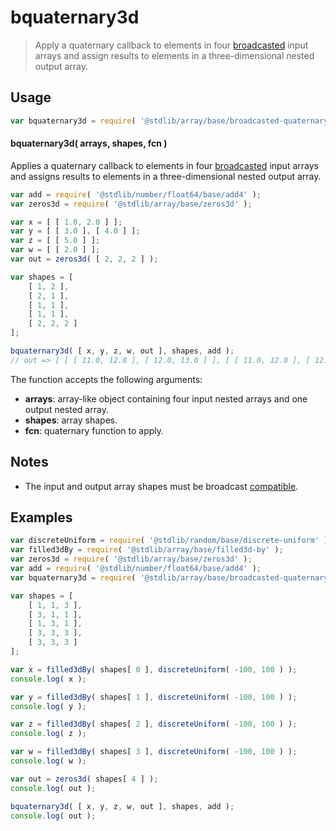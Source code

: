 <!--

@license Apache-2.0

Copyright (c) 2024 The Stdlib Authors.

Licensed under the Apache License, Version 2.0 (the "License");
you may not use this file except in compliance with the License.
You may obtain a copy of the License at

   http://www.apache.org/licenses/LICENSE-2.0

Unless required by applicable law or agreed to in writing, software
distributed under the License is distributed on an "AS IS" BASIS,
WITHOUT WARRANTIES OR CONDITIONS OF ANY KIND, either express or implied.
See the License for the specific language governing permissions and
limitations under the License.

-->

# bquaternary3d

> Apply a quaternary callback to elements in four [broadcasted][@stdlib/array/base/broadcast-array] input arrays and assign results to elements in a three-dimensional nested output array.

<section class="intro">

</section>

<!-- /.intro -->

<section class="usage">

## Usage

```javascript
var bquaternary3d = require( '@stdlib/array/base/broadcasted-quaternary3d' );
```

#### bquaternary3d( arrays, shapes, fcn )

Applies a quaternary callback to elements in four [broadcasted][@stdlib/array/base/broadcast-array] input arrays and assigns results to elements in a three-dimensional nested output array.

```javascript
var add = require( '@stdlib/number/float64/base/add4' );
var zeros3d = require( '@stdlib/array/base/zeros3d' );

var x = [ [ 1.0, 2.0 ] ];
var y = [ [ 3.0 ], [ 4.0 ] ];
var z = [ [ 5.0 ] ];
var w = [ [ 2.0 ] ];
var out = zeros3d( [ 2, 2, 2 ] );

var shapes = [
    [ 1, 2 ],
    [ 2, 1 ],
    [ 1, 1 ],
    [ 1, 1 ],
    [ 2, 2, 2 ]
];

bquaternary3d( [ x, y, z, w, out ], shapes, add );
// out => [ [ [ 11.0, 12.0 ], [ 12.0, 13.0 ] ], [ [ 11.0, 12.0 ], [ 12.0, 13.0 ] ] ]
```

The function accepts the following arguments:

-   **arrays**: array-like object containing four input nested arrays and one output nested array.
-   **shapes**: array shapes.
-   **fcn**: quaternary function to apply.

</section>

<!-- /.usage -->

<section class="notes">

## Notes

-   The input and output array shapes must be broadcast [compatible][@stdlib/ndarray/base/broadcast-shapes].

</section>

<!-- /.notes -->

<section class="examples">

## Examples

<!-- eslint no-undef: "error" -->

```javascript
var discreteUniform = require( '@stdlib/random/base/discrete-uniform' ).factory;
var filled3dBy = require( '@stdlib/array/base/filled3d-by' );
var zeros3d = require( '@stdlib/array/base/zeros3d' );
var add = require( '@stdlib/number/float64/base/add4' );
var bquaternary3d = require( '@stdlib/array/base/broadcasted-quaternary3d' );

var shapes = [
    [ 1, 1, 3 ],
    [ 3, 1, 1 ],
    [ 1, 3, 1 ],
    [ 3, 3, 3 ],
    [ 3, 3, 3 ]
];

var x = filled3dBy( shapes[ 0 ], discreteUniform( -100, 100 ) );
console.log( x );

var y = filled3dBy( shapes[ 1 ], discreteUniform( -100, 100 ) );
console.log( y );

var z = filled3dBy( shapes[ 2 ], discreteUniform( -100, 100 ) );
console.log( z );

var w = filled3dBy( shapes[ 3 ], discreteUniform( -100, 100 ) );
console.log( w );

var out = zeros3d( shapes[ 4 ] );
console.log( out );

bquaternary3d( [ x, y, z, w, out ], shapes, add );
console.log( out );
```

</section>

<!-- /.examples -->

<!-- Section for related `stdlib` packages. Do not manually edit this section, as it is automatically populated. -->

<section class="related">

</section>

<!-- /.related -->

<!-- Section for all links. Make sure to keep an empty line after the `section` element and another before the `/section` close. -->

<section class="links">

[@stdlib/array/base/broadcast-array]: https://github.com/stdlib-js/stdlib/tree/develop/lib/node_modules/%40stdlib/array/base/broadcast-array

[@stdlib/ndarray/base/broadcast-shapes]: https://github.com/stdlib-js/stdlib/tree/develop/lib/node_modules/%40stdlib/ndarray/base/broadcast-shapes

</section>

<!-- /.links -->
